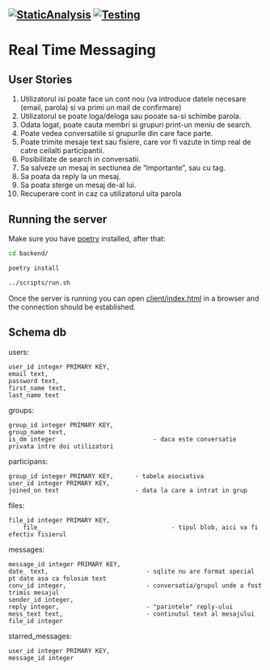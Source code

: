 [![StaticAnalysis](https://github.com/AlexandruIca/MDS/actions/workflows/StaticAnalysis.yml/badge.svg)](https://github.com/AlexandruIca/MDS/actions/workflows/StaticAnalysis.yml)
[![Testing](https://github.com/AlexandruIca/MDS/actions/workflows/Testing.yml/badge.svg)](https://github.com/AlexandruIca/MDS/actions/workflows/Testing.yml)
---
# Real Time Messaging

## User Stories

1. Utilizatorul isi poate face un cont nou (va introduce datele necesare (email, parola) si va primi un mail de confirmare)
2. Utilizatorul se poate loga/deloga sau pooate sa-si schimbe parola.
3. Odata logat, poate cauta membri si grupuri print-un meniu de search.
4. Poate vedea conversatiile si grupurile din care face parte.
5. Poate trimite mesaje text sau fisiere, care vor fi vazute in timp real de catre ceilalti participantii.
6. Posibilitate de search in conversatii.
7. Sa salveze un mesaj in sectiunea de “importante”, sau cu tag.
8. Sa poata da reply la un mesaj.
9. Sa poata sterge un mesaj de-al lui.
10. Recuperare cont in caz ca utilizatorul uita parola

## Running the server

Make sure you have [poetry](https://python-poetry.org/) installed, after that:
```sh
cd backend/

poetry install

../scripts/run.sh
```
Once the server is running you can open [client/index.html](client/index.html) in a browser and the connection should
be established.


## Schema db
users:

	user_id integer PRIMARY KEY,
	email text,
	password text,
	first_name text,
	last_name text

groups: 

	group_id integer PRIMARY KEY,
	group_name text,
	is_dm integer                           - daca este conversatie privata intre doi utilizatori


participans:

	group_id integer PRIMARY KEY,      - tabela asociativa
	user_id integer PRIMARY KEY,
	joined_on text                     - data la care a intrat in grup

files: 

	file_id integer PRIMARY KEY,
        file_                                    - tipul blob, aici va fi efectiv fisierul 

messages:

	message_id integer PRIMARY KEY,
	date_ text,                           - sqlite nu are format special pt date asa ca folosim text
	conv_id integer,                      - conversatia/grupul unde a fost trimis mesajul
	sender_id integer,
	reply integer,                        - "parintele" reply-ului
	mess_text text,                       - continutul text al mesajului
	file_id integer

starred_messages:

	user_id integer PRIMARY KEY,
	message_id integer


